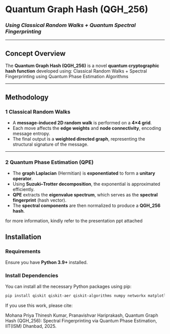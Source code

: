# Quantum Graph Hash (QGH_256)

### _Using Classical Random Walks + Quantum Spectral Fingerprinting_

---

##  Concept Overview

The **Quantum Graph Hash (QGH_256)** is a novel **quantum cryptographic hash function** developed using:
 Classical Random Walks + Spectral Fingerprinting using Quantum Phase Estimation Algorithms

---

##  Methodology

### 1 Classical Random Walks
- A **message-induced 2D random walk** is performed on a **4×4 grid**.  
- Each move affects the **edge weights** and **node connectivity**, encoding message entropy.
- The final output is a **weighted directed graph**, representing the structural signature of the message.

---

### 2 Quantum Phase Estimation (QPE)
- The **graph Laplacian** (Hermitian) is **exponentiated** to form a **unitary operator**.  
- Using **Suzuki–Trotter decomposition**, the exponential is approximated efficiently.  
- **QPE** extracts the **eigenvalue spectrum**, which serves as the **spectral fingerprint** (hash vector).  
- The **spectral components** are then normalized to produce a **QGH_256 hash**.

for more information, kindly refer to the presentation ppt attached


##  Installation

###  Requirements
Ensure you have **Python 3.9+** installed.

###  Install Dependencies

You can install all the necessary Python packages using pip:

```bash
pip install qiskit qiskit-aer qiskit-algorithms numpy networkx matplotlib scipy pandas
```


If you use this work, please cite:

Mohana Priya Thinesh Kumar, Pranavishvar Hariprakash,
Quantum Graph Hash (QGH_256): Spectral Fingerprinting via Quantum Phase Estimation,
IIT(ISM) Dhanbad, 2025.
